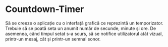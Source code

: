# Countdown-Timer
Să se creeze o aplicație cu o interfață grafică ce reprezintă un temporizator. Trebuie să se poată seta un anumit număr de secunde, minute și ore. De asemenea, când timpul setat s-a scurs, să se notifice utilizatorul atât vizual, printr-un mesaj, cât și printr-un semnal sonor.
